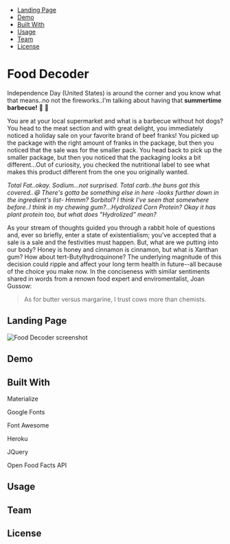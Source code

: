 - [Landing Page](#landing-page)
- [Demo](#demo)
- [Built With](#built-with)
- [Usage](#usage)
- [Team](#team)
- [License](#license)


# Food Decoder

Independence Day (United States) is around the corner and you know what that means..no not the fireworks..I'm talking about having that **summertime barbecue!** :poultry_leg: :hamburger:

You are at your local supermarket and what is a barbecue without hot dogs? You head to the meat section and with great delight, you immediately noticed a holiday sale on your favorite brand of beef franks! You picked up the package with the right amount of franks in the package, but then you noticed that the sale was for the smaller pack. You head back to pick up the smaller package, but then you noticed that the packaging looks a bit different...Out of curiosity, you checked the nutritional label to see what makes this product different from the one you originally wanted. 

*Total Fat..okay. Sodium...not surprised. Total carb..the buns got this covered..:laughing: There's gotta be something else in here       -looks further down in the ingredient's list- Hmmm? Sorbitol? I think I've seen that somewhere before..I think in my chewing gum?...Hydrolized Corn Protein? Okay it has plant protein too, but what does "Hydrolized" mean?*

As your stream of thoughts guided you through a rabbit hole of questions and, ever so briefly, enter a state of existentialism; you've accepted that a sale is a sale and the festivities must happen. But, what are we putting into our body? Honey is honey and cinnamon is cinnamon, but what is Xanthan gum? How about tert-Butylhydroquinone? The underlying magnitude of this decision could ripple and affect your long term health in future--all because of the choice you make now. In the conciseness with similar sentiments shared in words from a renown food expert and enviromentalist, Joan Gussow:

> As for butter versus margarine, I trust cows more than chemists.

<!-- Add explanation why we came up with app -->


## Landing Page
![Food Decoder screenshot](Project1\assets\images\foodDecodermain.jpg)


## Demo

<!-- .gif preview of capabilities and process -->

<!-- Explain how to use it -->


## Built With

Materialize

Google Fonts

Font Awesome 

Heroku

JQuery

Open Food Facts API




## Usage


## Team


## License


